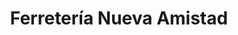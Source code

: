---
title: "Ferretería Nueva Amistad"
url: /san-pedro-sula/ferreteria-nueva-amistad/
shop: hardware
---
